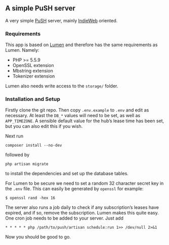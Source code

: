 ## A simple PuSH server

A very simple [PuSH](https://github.com/pubsubhubbub/PubSubHubbub) server,
mainly [IndieWeb](https://indiewebcamp.com) oriented.

### Requirements

This app is based on [Lumen](http://lumen.laravel.com) and therefore has the
same requirements as Lumen. Namely:

- PHP >= 5.5.9
- OpenSSL extension
- Mbstring extension
- Tokenizer extension

Lumen also needs write access to the `storage/` folder.

### Installation and Setup

Firstly clone the git repo. Then copy `.env.example` to `.env` and edit as
necessary. At least the `DB_*` values will need to be set, as well as
`APP_TIMEZONE`. A sensible default value for the hub’s lease time has been set,
but you can also edit this if you wish.

Next run

    composer install --no-dev

followed by

    php artisan migrate

to install the dependencies and set up the database tables.

For Lumen to be secure we need to set a random 32 character secret key in the
`.env` file. This can easily be generated by `openssl` for example:

    $ openssl rand -hex 16

The server also runs a job daily to check if any subscription’s leases have
expired, and if so, remove the subscription. Lumen makes this quite easy. One
cron job needs to be added to your server. Just add

    * * * * * php /path/to/push/artisan schedule:run 1>> /dev/null 2>&1

Now you should be good to go.

